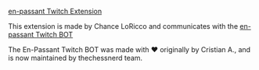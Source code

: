 [en-passant Twitch Extension](https://github.com/Senti3ntB3ing/en-passant-extension/)

This extension is made by Chance LoRicco and communicates with the [en-passant Twitch BOT](https://github.com/Senti3ntB3ing/en-passant-twitch/)

The En-Passant Twitch BOT was made with ❤️ originally by Cristian A., and is now maintained by thechessnerd team.

